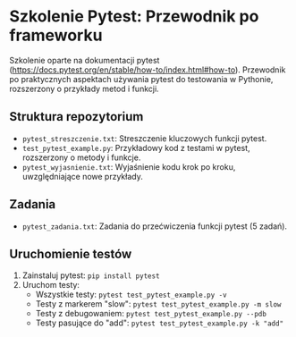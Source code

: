 # Szkolenie Pytest: Przewodnik po frameworku

Szkolenie oparte na dokumentacji pytest (https://docs.pytest.org/en/stable/how-to/index.html#how-to). Przewodnik po praktycznych aspektach używania pytest do testowania w Pythonie, rozszerzony o przykłady metod i funkcji.

## Struktura repozytorium

- `pytest_streszczenie.txt`: Streszczenie kluczowych funkcji pytest.
- `test_pytest_example.py`: Przykładowy kod z testami w pytest, rozszerzony o metody i funkcje.
- `pytest_wyjasnienie.txt`: Wyjaśnienie kodu krok po kroku, uwzględniające nowe przykłady.

## Zadania

- `pytest_zadania.txt`: Zadania do przećwiczenia funkcji pytest (5 zadań).

## Uruchomienie testów

1. Zainstaluj pytest: `pip install pytest`
2. Uruchom testy:
   - Wszystkie testy: `pytest test_pytest_example.py -v`
   - Testy z markerem "slow": `pytest test_pytest_example.py -m slow`
   - Testy z debugowaniem: `pytest test_pytest_example.py --pdb`
   - Testy pasujące do "add": `pytest test_pytest_example.py -k "add"`
